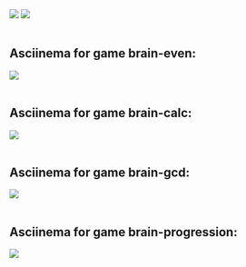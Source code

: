<img src="https://github.com/MYiLA/frontend-project-lvl1/workflows/node-ci/badge.svg" />

<a href="https://codeclimate.com/github/MYiLA/frontend-project-lvl1/maintainability">
  <img src="https://api.codeclimate.com/v1/badges/e7431b9c53d3f13c757a/maintainability" />
</a>

<br>
<br>

<h2>Asciinema for game brain-even:</h2>

<a href="https://asciinema.org/a/331508" target="_blank">
  <img src="https://asciinema.org/a/331508.svg" />
</a>

<br>
<br>

<h2>Asciinema for game brain-calc:</h2>

<a href="https://asciinema.org/a/331620" target="_blank">
  <img src="https://asciinema.org/a/331620.svg" />
</a>

<br>
<br>

<h2>Asciinema for game brain-gcd:</h2>

<a href="https://asciinema.org/a/331624" target="_blank">
  <img src="https://asciinema.org/a/331624.svg" />
</a>

<br>
<br>

<h2>Asciinema for game brain-progression:</h2>

<a href="https://asciinema.org/a/331784" target="_blank">
  <img src="https://asciinema.org/a/331784.svg" />
</a>